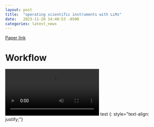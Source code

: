 ```yaml
---
layout: post
title:  "operating scientific instruments with LLMs"
date:   2023-11-20 14:40:53 -0500
categories: latest_news
---
```

[Paper link](TBD)

# Workflow
<video src="https://user-images.githubusercontent.com/20727490/284342340-91d8b8c6-9bac-4562-8b82-34e402064561.mp4" controls="controls" style="max-width: 730px;"></video>
test
{: style="text-align: justify;"}

